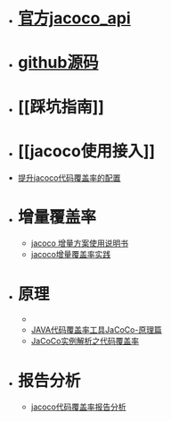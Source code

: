 - # [官方jacoco_api](https://www.jacoco.org/jacoco/trunk/doc/api.html)
- # [github源码](https://github.com/jacoco/jacoco)
- # [[踩坑指南]]
- # [[jacoco使用接入]]
- [提升jacoco代码覆盖率的配置](https://blog.csdn.net/eisenxu991/article/details/124684922)
- # 增量覆盖率
	- [jacoco 增量方案使用说明书](https://blog.csdn.net/tushuping/article/details/117320809)
	- [jacoco增量覆盖率实践](https://blog.csdn.net/tushuping/article/details/112613528#comments_16279919)
- # 原理
	-
	- [JAVA代码覆盖率工具JaCoCo-原理篇](https://www.open-open.com/lib/view/open1472174544246.html)
	- [JaCoCo实例解析之代码覆盖率](https://cloud.tencent.com/developer/article/2004704)
- # 报告分析
	- [jacoco代码覆盖率报告分析](https://www.jianshu.com/p/ef987f1b6f2f)